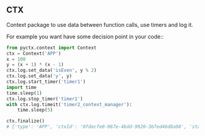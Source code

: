 CTX
----

Context package to use data between function calls, use timers and log it.

For example you want have some decision point in your code::
```python
from pyctx.context import Context
ctx = Context('APP')
x = 100
y = (x + 1) * (x - 1)
ctx.log.set_data('isEven', y % 2)
ctx.log.set_data('y', y)
ctx.log.start_timer('timer1')
import time
time.sleep(1)
ctx.log.stop_timer('timer1')
with ctx.log.timeit('timer2_context_manager'):
    time.sleep(5)

ctx.finalize()
# {'type': 'APP', 'ctxId': '0fdecfe0-067e-4bdd-9920-3b7ed46d8a98', 'startTime': '2019-08-06 09:42:31.222184', 'endTime': '2019-08-06 09:42:37.236861', 'data': {'isEven': 1, 'y': 9999}, 'timers': {'timer1': 1.00633, 'timer2_context_manager': 5.002412}}
```
